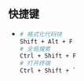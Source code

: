 ## 快捷键

* ```bash
  # 格式化代码块
  Shift + Alt + F
  # 全局搜索
  Ctrl + Shift + F
  # 打开终端
  Ctrl + Shift + `
  ```